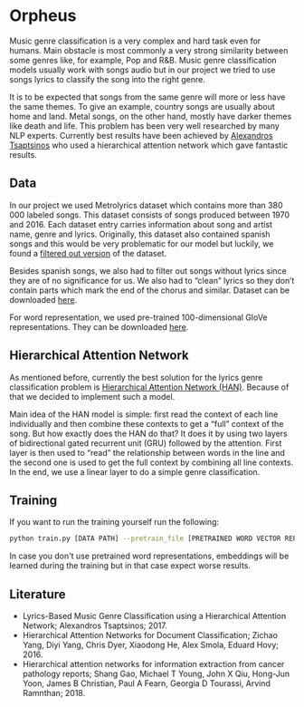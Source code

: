 # Orpheus
Music genre classification is a very complex and hard task even for humans. Main
obstacle is most commonly a very strong similarity between some genres like, for
example, Pop and R&B. Music genre classification models usually work with songs
audio but in our project we tried to use songs lyrics to classify the song into the right
genre.

It is to be expected that songs from the same genre will more or less have the same
themes. To give an example, country songs are usually about home and land. Metal
songs, on the other hand, mostly have darker themes like death and life.
This problem has been very well researched by many NLP experts. Currently best
results have been achieved by [Alexandros Tsaptsinos](https://ccrma.stanford.edu/groups/meri/assets/pdf/tsaptsinos2017preprint.pdf) who used a hierarchical
attention network which gave fantastic results.

## Data
In our project we used Metrolyrics dataset which contains more than 380 000 labeled
songs. This dataset consists of songs produced between 1970 and 2016. Each
dataset entry carries information about song and artist name, genre and lyrics.
Originally, this dataset also contained spanish songs and this would be very
problematic for our model but luckily, we found a [filtered out version](https://github.com/hiteshyalamanchili/SongGenreClassification/blob/master/dataset/english_cleaned_lyrics.zip) of the dataset.

Besides spanish songs, we also had to filter out songs without lyrics since they are
of no significance for us. We also had to “clean” lyrics so they don’t contain parts
which mark the end of the chorus and similar. Dataset can be downloaded [here](https://drive.google.com/file/d/1nPwSEiC4FnfA3tSe_ly3kkxB3XbgBZqY/view).

For word representation, we used pre-trained 100-dimensional GloVe
representations. They can be downloaded [here](http://nlp.stanford.edu/data/glove.6B.zip).

## Hierarchical Attention Network
As mentioned before, currently the best solution for the lyrics genre classification
problem is [Hierarchical Attention Network (HAN)](https://www.cs.cmu.edu/~./hovy/papers/16HLT-hierarchical-attention-networks.pdf). Because of that we decided to
implement such a model.

Main idea of the HAN model is simple: first read the context of each line individually
and then combine these contexts to get a “full” context of the song. But how exactly
does the HAN do that? It does it by using two layers of bidirectional gated recurrent
unit (GRU) followed by the attention. First layer is then used to “read” the
relationship between words in the line and the second one is used to get the full
context by combining all line contexts. In the end, we use a linear layer to do a
simple genre classification.

## Training
If you want to run the training yourself run the following:
```bash
python train.py [DATA PATH] --pretrain_file [PRETRAINED WORD VECTOR REPRESENTATION] --gpus 1 --benchmark --max_epochs [NUMBER OF TRAINING EPOCHS]
```
In case you don't use pretrained word representations, embeddings will be learned during the training but in that case expect worse results.

## Literature
* Lyrics-Based Music Genre Classification using a Hierarchical Attention Network; Alexandros Tsaptsinos; 2017.
* Hierarchical Attention Networks for Document Classification; Zichao Yang, Diyi Yang, Chris Dyer, Xiaodong He, Alex Smola, Eduard Hovy; 2016.
* Hierarchical attention networks for information extraction from cancer pathology reports; Shang Gao, Michael T Young, John X Qiu, Hong-Jun Yoon, James B Christian, Paul A Fearn, Georgia D Tourassi, Arvind Ramnthan; 2018.

